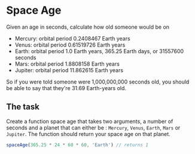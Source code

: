 # Space Age

Given an age in seconds, calculate how old someone would be on

- Mercury: orbital period 0.2408467 Earth years
- Venus: orbital period 0.61519726 Earth years
- Earth: orbital period 1.0 Earth years, 365.25 Earth days, or 31557600 seconds
- Mars: orbital period 1.8808158 Earth years
- Jupiter: orbital period 11.862615 Earth years

So if you were told someone were 1,000,000,000 seconds old, you should be able to say that they're 31.69 Earth-years old.

## The task

Create a function space age that takes two arguments, a number of seconds and a planet that can either be : `Mercury`, `Venus`, `Earth`,
`Mars` or `Jupiter`. The function should return your space age on that planet.

```javascript
spaceAge(365.25 * 24 * 60 * 60, 'Earth') // returns 1
```